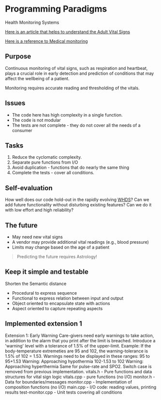 # Programming Paradigms

Health Monitoring Systems

[Here is an article that helps to understand the Adult Vital Signs](https://en.wikipedia.org/wiki/Vital_signs)

[Here is a reference to Medical monitoring](https://en.wikipedia.org/wiki/Monitoring_(medicine))

## Purpose

Continuous monitoring of vital signs, such as respiration and heartbeat, plays a crucial role in early detection and prediction of conditions that may affect the wellbeing of a patient. 

Monitoring requires accurate reading and thresholding of the vitals.

## Issues

- The code here has high complexity in a single function.
- The code is not modular 
- The tests are not complete - they do not cover all the needs of a consumer

## Tasks

1. Reduce the cyclomatic complexity.
1. Separate pure functions from I/O
1. Avoid duplication - functions that do nearly the same thing
1. Complete the tests - cover all conditions. 

## Self-evaluation

How well does our code hold-out in the rapidly evolving [WHDS](https://www.ncbi.nlm.nih.gov/pmc/articles/PMC6111409/)?
Can we add future functionality without disturbing existing features? Can we do it with low effort and high reliability?

## The future

- May need new vital signs
- A vendor may provide additional vital readings (e.g., blood pressure)
- Limits may change based on the age of a patient

> Predicting the future requires Astrology!

## Keep it simple and testable

Shorten the Semantic distance

- Procedural to express sequence
- Functional to express relation between input and output
- Object oriented to encapsulate state with actions
- Aspect oriented to capture repeating aspects

## Implemented extension 1
Extension 1: Early Warning Care-givers need early warnings to take action, in addition to the alarm that you print after the limit is breached. Introduce a 'warning' level with a tolerance of 1.5% of the upper-limit.
Example: If the body-temperature extremeties are 95 and 102, the warning-tolerance is 1.5% of 102 = 1.53. Warnings need to be displayed in these ranges:
95 to 95+1.53 Warning: Approaching hypothermia 102-1.53 to 102 Warning: Approaching hyperthermia Same for pulse-rate and SPO2.
Switch case is removed from previous implementation.
vitals.h	- Pure functions and data structures for vital sign logic
vitals.cpp - pure functions (no I/O)
monitor.h	- Data for boundaries/messages
monitor.cpp -	Implementation of composition functions (no I/O)
main.cpp	- I/O code: reading values, printing results
test-monitor.cpp -	Unit tests covering all conditions
 
